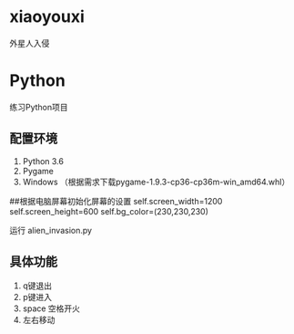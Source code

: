 # xiaoyouxi
外星人入侵
# Python
练习Python项目

## 配置环境
1. Python 3.6
2. Pygame
3. Windows
（根据需求下载pygame-1.9.3-cp36-cp36m-win_amd64.whl）

##根据电脑屏幕初始化屏幕的设置
  self.screen_width=1200
  self.screen_height=600
  self.bg_color=(230,230,230)
 
 运行 alien_invasion.py

## 具体功能
1. q键退出
2. p键进入
3. space 空格开火
4. 左右移动


